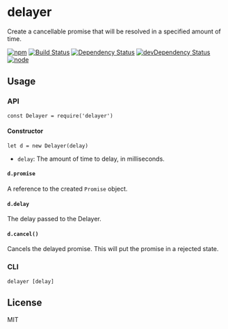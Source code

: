 # delayer

Create a cancellable promise that will be resolved in a specified amount of time.

[![npm](https://img.shields.io/npm/v/delayer.svg?style=flat-square)](https://www.npmjs.com/package/iterable-every)
[![Build Status](https://travis-ci.org/seangenabe/delayer.svg?branch=master)](https://travis-ci.org/seangenabe/delayer)
[![Dependency Status](https://david-dm.org/seangenabe/delayer.svg)](https://david-dm.org/seangenabe/delayer)
[![devDependency Status](https://david-dm.org/seangenabe/delayer/dev-status.svg)](https://david-dm.org/seangenabe/delayer#info=devDependencies)
[![node](https://img.shields.io/node/v/delayer.svg?style=flat-square)](https://nodejs.org/en/download/)

## Usage

### API
    const Delayer = require('delayer')

#### Constructor

    let d = new Delayer(delay)

* `delay`: The amount of time to delay, in milliseconds.

#### `d.promise`

A reference to the created `Promise` object.

#### `d.delay`

The delay passed to the Delayer.

#### `d.cancel()`

Cancels the delayed promise. This will put the promise in a rejected state.

### CLI

    delayer [delay]

## License

MIT
